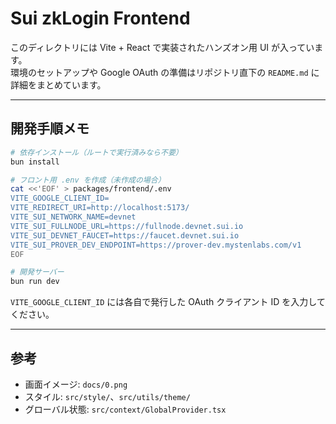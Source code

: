 # Sui zkLogin Frontend

このディレクトリには Vite + React で実装されたハンズオン用 UI が入っています。  
環境のセットアップや Google OAuth の準備はリポジトリ直下の `README.md` に詳細をまとめています。

---

## 開発手順メモ

```bash
# 依存インストール（ルートで実行済みなら不要）
bun install

# フロント用 .env を作成（未作成の場合）
cat <<'EOF' > packages/frontend/.env
VITE_GOOGLE_CLIENT_ID=
VITE_REDIRECT_URI=http://localhost:5173/
VITE_SUI_NETWORK_NAME=devnet
VITE_SUI_FULLNODE_URL=https://fullnode.devnet.sui.io
VITE_SUI_DEVNET_FAUCET=https://faucet.devnet.sui.io
VITE_SUI_PROVER_DEV_ENDPOINT=https://prover-dev.mystenlabs.com/v1
EOF

# 開発サーバー
bun run dev
```

`VITE_GOOGLE_CLIENT_ID` には各自で発行した OAuth クライアント ID を入力してください。

---

## 参考

- 画面イメージ: `docs/0.png`
- スタイル: `src/style/`、`src/utils/theme/`
- グローバル状態: `src/context/GlobalProvider.tsx`
